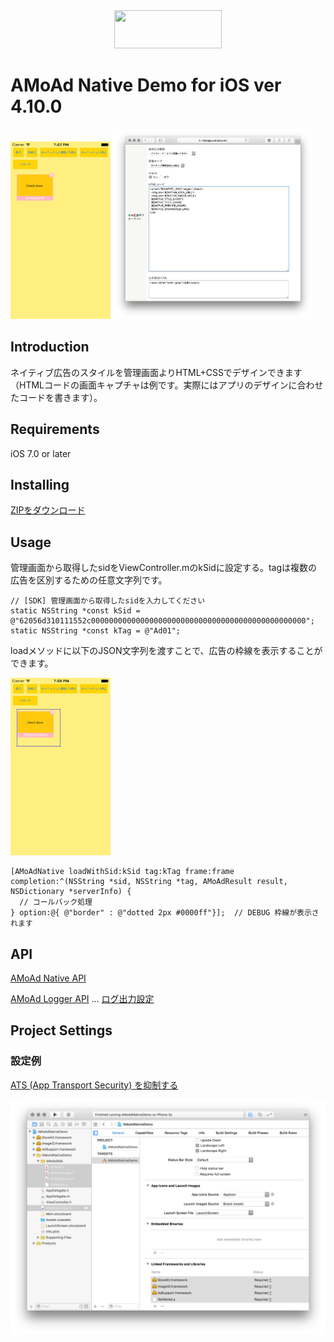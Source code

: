<div align="center">
<img width="172" height="61" src="http://www.amoad.com/images/logo.png">
</div>

# AMoAd Native Demo for iOS ver 4.10.0

<img width="160" height="284" src="docs/res/ScreenShot01.png">
<img width="320" src="docs/res/ScreenShot03.png">

## Introduction

ネイティブ広告のスタイルを管理画面よりHTML+CSSでデザインできます（HTMLコードの画面キャプチャは例です。実際にはアプリのデザインに合わせたコードを書きます）。

## Requirements

iOS 7.0 or later

## Installing

[ZIPをダウンロード](https://github.com/amoad/amoad-native-ios-sdk/archive/master.zip)

## Usage

管理画面から取得したsidをViewController.mのkSidに設定する。tagは複数の広告を区別するための任意文字列です。

```objc
// [SDK] 管理画面から取得したsidを入力してください
static NSString *const kSid = @"62056d310111552c000000000000000000000000000000000000000000000000";
static NSString *const kTag = @"Ad01";
```

loadメソッドに以下のJSON文字列を渡すことで、広告の枠線を表示することができます。

<img width="160" height="284" src="docs/res/ScreenShot01D.png">

```objc
[AMoAdNative loadWithSid:kSid tag:kTag frame:frame completion:^(NSString *sid, NSString *tag, AMoAdResult result, NSDictionary *serverInfo) {
  // コールバック処理
} option:@{ @"border" : @"dotted 2px #0000ff"}];  // DEBUG 枠線が表示されます
```

## API

[AMoAd Native API](AMoAdNativeDemo/AMoAdNativeDemo/AMoAdSdk/AMoAdNative.h)

[AMoAd Logger API](AMoAdNativeDemo/AMoAdNativeDemo/AMoAdSdk/AMoAdLogger.h) 
 ... [ログ出力設定](https://github.com/amoad/amoad-ios-sdk/wiki/Logger)


## Project Settings

### 設定例

[ATS (App Transport Security) を抑制する](https://github.com/amoad/amoad-ios-sdk/wiki/Install#34-ats-app-transport-security-を抑制する)

<img width="640" src="docs/res/ScreenShot04.png">

